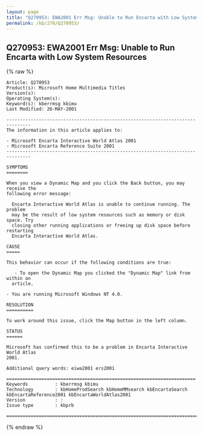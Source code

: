 ```yaml
---
layout: page
title: "Q270953: EWA2001 Err Msg: Unable to Run Encarta with Low System Resources"
permalink: /kb/270/Q270953/
---
```


## Q270953: EWA2001 Err Msg: Unable to Run Encarta with Low System Resources

{% raw %}

	Article: Q270953
	Product(s): Microsoft Home Multimedia Titles
	Version(s): 
	Operating System(s): 
	Keyword(s): kberrmsg kbimu
	Last Modified: 26-MAY-2001
	
	-------------------------------------------------------------------------------
	The information in this article applies to:
	
	- Microsoft Encarta Interactive World Atlas 2001 
	- Microsoft Encarta Reference Suite 2001 
	-------------------------------------------------------------------------------
	
	SYMPTOMS
	========
	
	When you view a Dynamic Map and you click the Back button, you may receive the
	following error message:
	
	  Encarta Interactive World Atlas is unable to continue running. The problem
	  may be the result of low system resources such as memory or disk space. Try
	  closing other running applications or freeing up disk space before restarting
	  Encarta Interactive World Atlas.
	
	CAUSE
	=====
	
	This behavior can occur if the following conditions are true:
	
	   - To open the Dynamic Map you clicked the "Dynamic Map" link from within an
	  article.
	
	- You are running Microsoft Windows NT 4.0.
	
	RESOLUTION
	==========
	
	To work around this issue, click the Map button in the left column.
	
	STATUS
	======
	
	Microsoft has confirmed this to be a problem in Encarta Interactive World Atlas
	2001.
	
	Additional query words: eiwa2001 ers2001
	
	======================================================================
	Keywords          : kberrmsg kbimu 
	Technology        : kbHomeProdSearch kbHomeMMsearch kbEncartaSearch kbEncartaReference2001 kbEncartaWorldAtlas2001
	Version           : :
	Issue type        : kbprb
	
	=============================================================================
	

{% endraw %}
